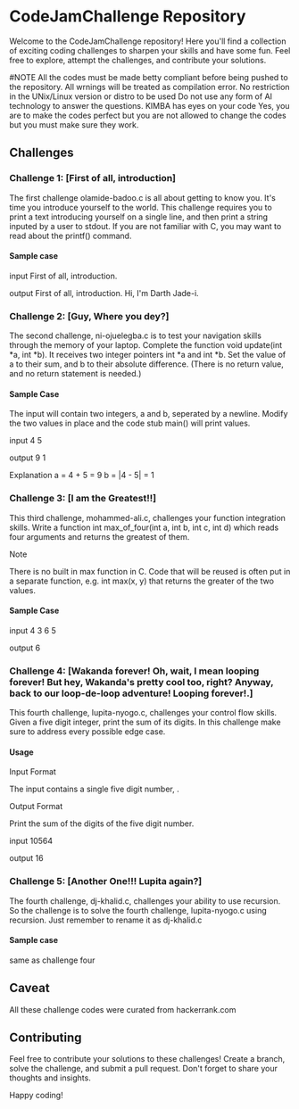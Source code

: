 # CodeJamChallenge Repository

Welcome to the CodeJamChallenge repository! Here you'll find a collection of exciting coding challenges to sharpen your skills and have some fun. Feel free to explore, attempt the challenges, and contribute your solutions.

#NOTE
All the codes must be made betty compliant before being pushed to the repository.
All wrnings will be treated as compilation error.
No restriction in the UNix/Linux version or distro to be used
Do not use any form of AI technology to answer the questions. KIMBA has eyes on your code
Yes, you are to make the codes perfect but you are not allowed to change the codes but you must make sure they work.

## Challenges

### Challenge 1: [First of all, introduction]

The first challenge  olamide-badoo.c is all about getting to know you. It's time you introduce yourself to the world.
This challenge requires you to print a text introducing yourself on a single line, and then print a string inputed by a user to stdout.
If you are not familiar with C, you may want to read about the printf() command.

#### Sample case
input
First of all, introduction.

output
First of all, introduction.
Hi, I'm Darth Jade-i.  



### Challenge 2: [Guy, Where you dey?]

The second challenge, ni-ojuelegba.c is to test your navigation skills through the memory of your laptop.
Complete the function void update(int *a, int *b). It receives two integer pointers int *a and int *b. Set the value of a to their sum, and b to their absolute difference. (There is no return value, and no return statement is needed.)

#### Sample Case

The input will contain two integers, a and b, seperated by a newline.
Modify the two values in place and the code stub main() will print values.

input
4
5

output
9
1

Explanation
a = 4 + 5 = 9
b = |4 - 5| = 1

### Challenge 3: [I am the Greatest!!]

This third challenge, mohammed-ali.c, challenges your function integration skills.
Write a function int max_of_four(int a, int b, int c, int d) which reads four arguments and returns the greatest of them.

Note

There is no built in max function in C. Code that will be reused is often put in a separate function, e.g. int max(x, y) that returns the greater of the two values.



#### Sample Case
input
4
3
6
5

output
6


### Challenge 4: [Wakanda forever! Oh, wait, I mean looping forever! But hey, Wakanda's pretty cool too, right? Anyway, back to our loop-de-loop adventure! Looping forever!.]

This fourth challenge, lupita-nyogo.c, challenges your control flow skills.
Given a five digit integer, print the sum of its digits. In this challenge make sure to address every possible edge case.

#### Usage

Input Format

The input contains a single five digit number, .

Output Format

Print the sum of the digits of the five digit number.

input
10564

output
16

### Challenge 5: [Another One!!! Lupita again?]
The fourth challenge, dj-khalid.c, challenges your ability to use recursion. So the challenge is to solve the fourth challenge, lupita-nyogo.c using recursion. Just remember to rename it as dj-khalid.c



#### Sample case
same as challenge four

## Caveat
All these challenge codes were curated from hackerrank.com

## Contributing

Feel free to contribute your solutions to these challenges! Create a branch, solve the challenge, and submit a pull request. Don't forget to share your thoughts and insights.

Happy coding!



